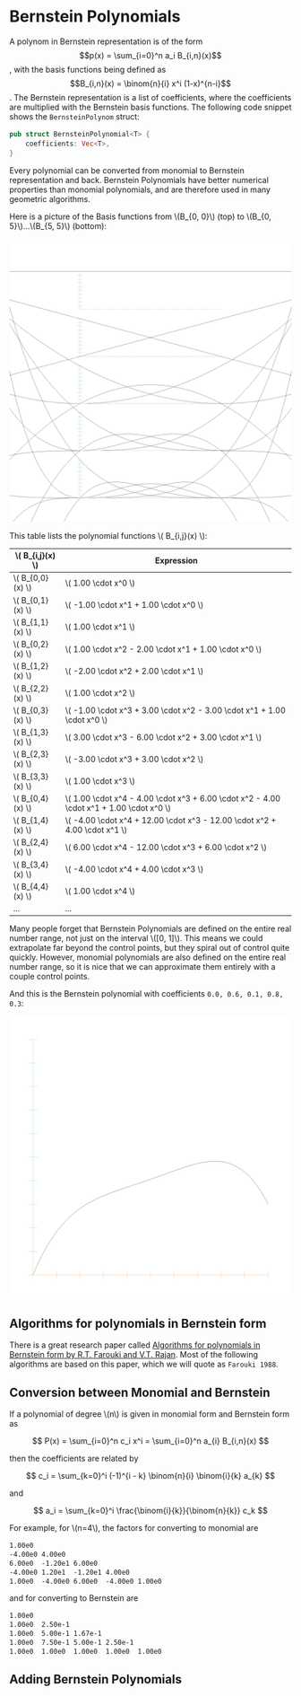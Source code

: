 # Bernstein Polynomials

A polynom in Bernstein representation is of the form $$p(x) = \sum_{i=0}^n a_i B_{i,n}(x)$$, with the basis functions being defined as $$B_{i,n}(x) = \binom{n}{i} x^i (1-x)^{n-i}$$. The Bernstein representation is a list of coefficients, where the coefficients are multiplied with the Bernstein basis functions. The following code snippet shows the `BernsteinPolynom` struct:

```rust
pub struct BernsteinPolynomial<T> {
    coefficients: Vec<T>,
}
```

Every polynomial can be converted from monomial to Bernstein representation and back. Bernstein Polynomials have better numerical properties than monomial polynomials, and are therefore used in many geometric algorithms.

Here is a picture of the Basis functions from \\(B_{0, 0}\\) (top) to \\(B_{0, 5}\\)...\\(B_{5, 5}\\) (bottom):

![Bernstein Basis Functions](./generated_images/algebra/bernstein_basis.png)

This table lists the polynomial functions \\( B_{i,j}(x) \\):

| \\( B_{i,j}(x) \\)  | Expression |
|-------------------|------------|
| \\( B_{0,0}(x) \\)  | \\( 1.00 \cdot x^0 \\) |
| \\( B_{0,1}(x) \\)  | \\( -1.00 \cdot x^1 + 1.00 \cdot x^0 \\) |
| \\( B_{1,1}(x) \\)  | \\( 1.00 \cdot x^1 \\) |
| \\( B_{0,2}(x) \\)  | \\( 1.00 \cdot x^2 - 2.00 \cdot x^1 + 1.00 \cdot x^0 \\) |
| \\( B_{1,2}(x) \\)  | \\( -2.00 \cdot x^2 + 2.00 \cdot x^1 \\) |
| \\( B_{2,2}(x) \\)  | \\( 1.00 \cdot x^2 \\) |
| \\( B_{0,3}(x) \\)  | \\( -1.00 \cdot x^3 + 3.00 \cdot x^2 - 3.00 \cdot x^1 + 1.00 \cdot x^0 \\) |
| \\( B_{1,3}(x) \\)  | \\( 3.00 \cdot x^3 - 6.00 \cdot x^2 + 3.00 \cdot x^1 \\) |
| \\( B_{2,3}(x) \\)  | \\( -3.00 \cdot x^3 + 3.00 \cdot x^2 \\) |
| \\( B_{3,3}(x) \\)  | \\( 1.00 \cdot x^3 \\) |
| \\( B_{0,4}(x) \\)  | \\( 1.00 \cdot x^4 - 4.00 \cdot x^3 + 6.00 \cdot x^2 - 4.00 \cdot x^1 + 1.00 \cdot x^0 \\) |
| \\( B_{1,4}(x) \\)  | \\( -4.00 \cdot x^4 + 12.00 \cdot x^3 - 12.00 \cdot x^2 + 4.00 \cdot x^1 \\) |
| \\( B_{2,4}(x) \\)  | \\( 6.00 \cdot x^4 - 12.00 \cdot x^3 + 6.00 \cdot x^2 \\) |
| \\( B_{3,4}(x) \\)  | \\( -4.00 \cdot x^4 + 4.00 \cdot x^3 \\) |
| \\( B_{4,4}(x) \\)  | \\( 1.00 \cdot x^4 \\) |
| ...               | ...        |

Many people forget that Bernstein Polynomials are defined on the entire real number range, not just on the interval \\([0, 1]\\). This means we could extrapolate far beyond the control points, but they spiral out of control quite quickly. However, monomial polynomials are also defined on the entire real number range, so it is nice that we can approximate them entirely with a couple control points.

And this is the Bernstein polynomial with coefficients `0.0, 0.6, 0.1, 0.8, 0.3`:

![Bernstein Function](./generated_images/algebra/bernstein.png)

## Algorithms for polynomials in Bernstein form

There is a great research paper called [Algorithms for polynomials in Bernstein form by R.T. Farouki and V.T. Rajan](https://www.sciencedirect.com/science/article/pii/0167839688900167). Most of the following algorithms are based on this paper, which we will quote as `Farouki 1988`.

## Conversion between Monomial and Bernstein

If a polynomial of degree \\(n\\) is given in monomial form and Bernstein form as

$$ P(x) = \sum_{i=0}^n c_i x^i = \sum_{i=0}^n a_{i} B_{i,n}(x) $$

then the coefficients are related by

$$ c_i = \sum_{k=0}^i (-1)^{i - k} \binom{n}{i} \binom{i}{k} a_{k} $$

and

$$ a_i = \sum_{k=0}^i \frac{\binom{i}{k}}{\binom{n}{k}} c_k $$

For example, for \\(n=4\\), the factors for converting to monomial are

```
1.00e0
-4.00e0 4.00e0
6.00e0  -1.20e1 6.00e0
-4.00e0 1.20e1  -1.20e1 4.00e0
1.00e0  -4.00e0 6.00e0  -4.00e0 1.00e0
```

and for converting to Bernstein are

```
1.00e0
1.00e0  2.50e-1
1.00e0  5.00e-1 1.67e-1
1.00e0  7.50e-1 5.00e-1 2.50e-1
1.00e0  1.00e0  1.00e0  1.00e0  1.00e0
```

## Adding Bernstein Polynomials




